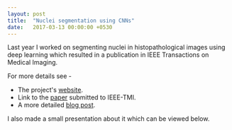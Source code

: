 ```yaml
---
layout: post
title:  "Nuclei segmentation using CNNs"
date:   2017-03-13 00:00:00 +0530
---
```


Last year I worked on segmenting nuclei in histopathological images using deep learning which resulted in a publication in IEEE Transactions on Medical Imaging.

For more details see -

* The project's [website](http://nucleisegmentationbenchmark.weebly.com/).
* Link to the [paper](https://drive.google.com/open?id=0ByERBiBsEbuTOEJISEpwSkR0SlE) submitted to IEEE-TMI.
* A more detailed [blog post](https://surabhibhargava.github.io/2017/02/25/Detection-and-Segmentation-of-Nuclei-in-Computational-Pathology.html).

I also made a small presentation about it which can be viewed below.

<script async class="speakerdeck-embed" data-id="9a699aeae8584677951339184f63169c" data-ratio="1.33333333333333" src="//speakerdeck.com/assets/embed.js"></script>